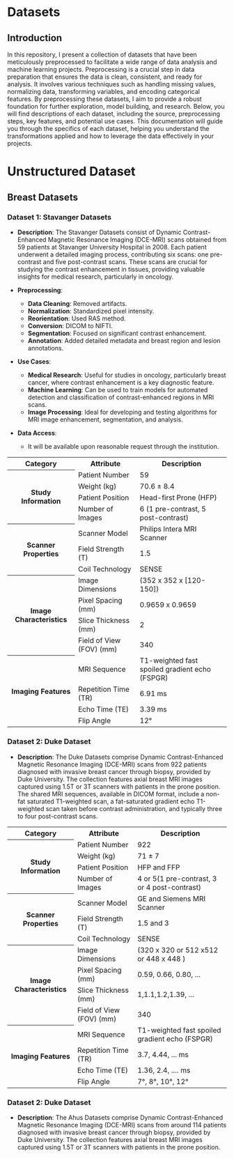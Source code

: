 # Datasets

## Introduction
In this repository, I present a collection of datasets that have been meticulously preprocessed to facilitate a wide range of data analysis and machine learning projects. Preprocessing is a crucial step in data preparation that ensures the data is clean, consistent, and ready for analysis. It involves various techniques such as handling missing values, normalizing data, transforming variables, and encoding categorical features. By preprocessing these datasets, I aim to provide a robust foundation for further exploration, model building, and research.
Below, you will find descriptions of each dataset, including the source, preprocessing steps, key features, and potential use cases. This documentation will guide you through the specifics of each dataset, helping you understand the transformations applied and how to leverage the data effectively in your projects.

# Unstructured Dataset
## Breast Datasets
### Dataset 1: Stavanger Datasets
- **Description**: The Stavanger Datasets consist of Dynamic Contrast-Enhanced Magnetic Resonance Imaging (DCE-MRI) scans obtained from 59 patients at Stavanger University Hospital in 2008. Each patient underwent a detailed imaging process, contributing six scans: one pre-contrast and five post-contrast scans. These scans are crucial for studying the contrast enhancement in tissues, providing valuable insights for medical research, particularly in oncology.

- **Preprocessing**:
  - **Data Cleaning**: Removed artifacts.
  - **Normalization**: Standardized pixel intensity.
  - **Reorientation**: Used RAS method.
  - **Conversion**: DICOM to NIFTI.
  - **Segmentation**: Focused on significant contrast enhancement.
  - **Annotation**: Added detailed metadata and breast region and lesion annotations.
- **Use Cases**:
  - **Medical Research**: Useful for studies in oncology, particularly breast cancer, where contrast enhancement is a key diagnostic feature.
  - **Machine Learning**: Can be used to train models for automated detection and classification of contrast-enhanced regions in MRI scans.
  - **Image Processing**: Ideal for developing and testing algorithms for MRI image enhancement, segmentation, and analysis.
- **Data Access**:
  - It will be available upon reasonable request through the institution.
  
<table>
  <tr>
    <th>Category</th>
    <th>Attribute</th>
    <th>Description</th>
  </tr>
  <tr>
<th rowspan="4">Study Information</th>
    <td>Patient Number</td>
    <td>59</td>
  </tr>
  <tr>
    <td>Weight (kg)</td>
    <td>70.6 ± 8.4</td>
  </tr>
  <tr>
    <td>Patient Position</td>
    <td>Head-first Prone (HFP)</td>
  </tr>
  <tr>
    <td>Number of Images</td>
    <td>6 (1 pre-contrast, 5 post-contrast)</td>
  </tr>
  <tr>
    <th rowspan="3">Scanner Properties</th>
    <td>Scanner Model</td>
    <td>Philips Intera MRI Scanner</td>
  </tr>
  <tr>
    <td>Field Strength (T)</td>
    <td>1.5</td>
  </tr>
  <tr>
    <td>Coil Technology</td>
    <td>SENSE</td>
  </tr>
  <tr>
    <th rowspan="4">Image Characteristics</th>
    <td>Image Dimensions</td>
    <td>(352 x 352 x [120-150]) </td>
  </tr>
  <tr>
    <td>Pixel Spacing (mm)</td>
    <td>0.9659 x 0.9659</td>
  </tr>
  <tr>
    <td>Slice Thickness (mm)</td>
    <td>2</td>
  </tr>
  <tr>
    <td>Field of View (FOV) (mm)</td>
    <td>340</td>
  </tr>
  <tr>
    <th rowspan="4">Imaging Features</th>
    <td>MRI Sequence</td>
    <td>T1-weighted fast spoiled gradient echo (FSPGR)</td>
  </tr>
  <tr>
    <td>Repetition Time (TR)</td>
    <td>6.91 ms</td>
  </tr>
  <tr>
    <td>Echo Time (TE)</td>
    <td>3.39 ms</td>
  </tr>
  <tr>
    <td>Flip Angle</td>
    <td>12°</td>
  </tr>
</table>

### Dataset 2: Duke Dataset
- **Description**: The Duke Datasets comprise Dynamic Contrast-Enhanced Magnetic Resonance Imaging (DCE-MRI) scans from 922 patients diagnosed with invasive breast cancer through biopsy, provided by Duke University. The collection features axial breast MRI images captured using 1.5T or 3T scanners with patients in the prone position. The shared MRI sequences, available in DICOM format, include a non-fat saturated T1-weighted scan, a fat-saturated gradient echo T1-weighted scan taken before contrast administration, and typically three to four post-contrast scans.

<table>
  <tr>
    <th>Category</th>
    <th>Attribute</th>
    <th>Description</th>
  </tr>
  <tr>
<th rowspan="4">Study Information</th>
    <td>Patient Number</td>
    <td>922</td>
  </tr>
  <tr>
    <td>Weight (kg)</td>
    <td>71 ± 7</td>
  </tr>
  <tr>
    <td>Patient Position</td>
    <td>HFP and FFP</td>
  </tr>
  <tr>
    <td>Number of Images</td>
    <td> 4 or 5(1 pre-contrast, 3 or 4 post-contrast)</td>
  </tr>
  <tr>
    <th rowspan="3">Scanner Properties</th>
    <td>Scanner Model</td>
    <td>GE and Siemens MRI Scanner</td>
  </tr>
  <tr>
    <td>Field Strength (T)</td>
    <td>1.5 and 3</td>
  </tr>
  <tr>
    <td>Coil Technology</td>
    <td>SENSE</td>
  </tr>
  <tr>
    <th rowspan="4">Image Characteristics</th>
    <td>Image Dimensions</td>
    <td>(320 x 320 or 512 x512 or 448 x 448 ) </td>
  </tr>
  <tr>
    <td>Pixel Spacing (mm)</td>
    <td>0.59, 0.66, 0.80, ...</td>
  </tr>
  <tr>
    <td>Slice Thickness (mm)</td>
    <td>1,1.1,1.2,1.39, ...</td>
  </tr>
  <tr>
    <td>Field of View (FOV) (mm)</td>
    <td>340</td>
  </tr>
  <tr>
    <th rowspan="4">Imaging Features</th>
    <td>MRI Sequence</td>
    <td>T1-weighted fast spoiled gradient echo (FSPGR)</td>
  </tr>
  <tr>
    <td>Repetition Time (TR)</td>
    <td>3.7, 4.44, ... ms</td>
  </tr>
  <tr>
    <td>Echo Time (TE)</td>
    <td>1.36, 2.4, .... ms</td>
  </tr>
  <tr>
    <td>Flip Angle</td>
    <td>7°, 8°, 10°, 12°</td>
  </tr>
</table>

### Dataset 2: Duke Dataset
- **Description**: The Ahus Datasets comprise Dynamic Contrast-Enhanced Magnetic Resonance Imaging (DCE-MRI) scans from around 114 patients diagnosed with invasive breast cancer through biopsy, provided by Duke University. The collection features axial breast MRI images captured using 1.5T or 3T scanners with patients in the prone position. 
